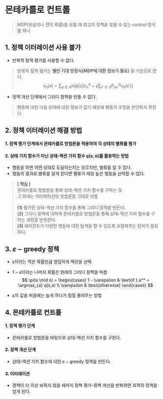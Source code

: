 # 몬테카를로 컨트롤
> MDP(보상이나 전이 확률)를 모를 때 최고의 정책을 찾을 수 있는 control 방식 중 하나

## 1. 정책 이터레이션 사용 불가
- 반복적 정책 평가를 사용할 수 없다.
> 반복적 정책 평가는 **벨만 기대 방정식(MDP에 대한 정보가 필요)** 을 기반으로 한다.
$$v_\pi(s)=\sum_{a \in A}\pi(a | s) [r_s^a+\gamma \sum_{s' \in S}P_{ss'}^a v_\pi(s')]$$
- 정책 개선 단계에서 그리디 정책을 만들 수 없다.
> 행동에 대한 다음 상태에 대한 정보가 없기 때문에 행동의 우열을 판단하지 못한다.

## 2. 정책 이터레이션 해결 방법
#### 1. 정책 평가 단계에서 몬테카를로 방법론을 적용하여 각 상태의 밸류를 평가
#### 2. 상태 가치 함수가 아닌 상태-액션 가치 함수 $q(s,a)$를 활용하는 방법
- 행동을 하면 어떤 상태로 도달하는지는 모르지만, 밸류를 알 수 있다.
- 행동의 결과로 밸류를 알게 된다면 밸류가 제일 높은 행동을 선택할 수 있다.

> **[ 핵심 ]**\
몬테카를로 방법론을 통해 상태-액션 가치 함수를 구하는 것   
그 외에는 이터레이션의 방법론을 그대로 따름   
\
**(1)** 평가된 상태-액션 가치 함수를 통해 그리디 정책을 만든다.   
**(2)** 그리디 정책에 대하여 몬테카를로 방법론을 통해 상태-액션 가치 함수를 구하는 과정을 반복한다.   
**(3)** 에이전트가 다양한 행동에 대한 탐색을 할 수 있도록 보장해주는 장치가 필요하다.

## 3. $\varepsilon-\text{greedy}$ 정책
- $\varepsilon$이라는 작은 확률만큼 랜덤하게 액션을 선택
- $1-\varepsilon$이라는 나머지 확률은 원래의 그리디 정책을 따름   
$$
\pi(a \mid s) =
\begin{cases}
1 - \varepsilon & \text{if } a^* = \argmax_{a} q(s,a) \\
\varepsilon & \text{otherwise}
\end{cases}
$$

- $\varepsilon$의 값을 처음에는 높게 하다가 점점 줄여주는 방법

## 4. 몬테카를로 컨트롤
#### 1. 정책 평가 단계
- 몬테카를로 방법론을 바탕으로 상태-액션 가치 함수를 구한다.
#### 2. 정책 개선 단계
- 상태-액션 가치 함수에 대한 $\varepsilon-\text{greedy}$ 정책을 만든다.
#### 3. 이터레이션
- 정책이 더 이상 바뀌지 않을 때까지 정책 평가-정책 개선을 반복하면 최적의 정책을 얻게 된다.